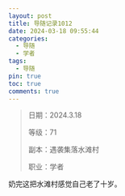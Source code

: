 ```yaml
---
layout: post
title: 导随记录1012
date: 2024-03-18 09:55:44
categories:
  - 导随
  - 学者
tags:
  - 导随
pin: true
toc: true
comments: true
---
```

> 日期：2024.3.18
>
> 等级：71
>
> 副本：遇袭集落水滩村
>
> 职业：学者

奶完这把水滩村感觉自己老了十岁。